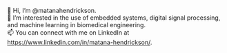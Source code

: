 👋 Hi, I’m @matanahendrickson.    
🌱 I’m interested in the use of embedded systems, digital signal processing, and machine learning in biomedical engineering.    
📫 You can connect with me on LinkedIn at https://www.linkedin.com/in/matana-hendrickson/.    
